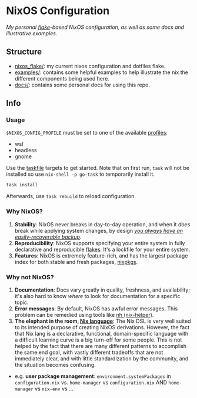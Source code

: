 # NixOS Configuration

_My personal [flake](https://nixos.wiki/wiki/Flakes)-based NixOS configuration, as well as some docs and illustrative examples._

## Structure

- [nixos_flake/](./README.md): my current nixos configuration and dotfiles flake.
- [examples/](./examples/README.md): contains some helpful examples to help illustrate the nix the different components being used here.
- [docs/](./docs/README.md): contains some personal docs for using this repo.

## Info

### Usage

`$NIXOS_CONFIG_PROFILE` must be set to one of the available [profiles](./nixos_flake/profiles/):

- wsl
- headless
- gnome

Use the [taskfile](https://taskfile.dev) targets to get started. Note that on first run, `task` will not be installed so use `nix-shell -p go-task` to temporarily install it.

```sh
task install
```

Afterwards, use `task rebuild` to reload configuration.

### Why NixOS?

1. **Stability**: NixOS never breaks in day-to-day operation, and when it _does_ break while applying system changes, by design [_you always have an easily-recoverable backup_](https://nixos.wiki/wiki/Nixos-rebuild).
1. **Reproducibility**: NixOS supports specifying your entire system in fully declarative and reproducible [flakes](https://nixos.wiki/wiki/Flakes). It's a lockfile for your entire system.
1. **Features**: NixOS is extremely feature-rich, and has the largest package index for both stable and fresh packages, [nixpkgs](https://search.nixos.org/packages).

### Why not NixOS?

1. **Documentation**: Docs vary greatly in quality, freshness, and availability; it's also hard to know _where_ to look for documentation for a specific topic.
1. **Error messages**: By default, NixOS has awful error messages. This problem can be remedied using tools like [nh (nix-helper)](https://github.com/viperML/nh).
1. **The elephant in the room, [Nix language](https://nixos.org/manual/nix/stable/language/index.html)**: The Nix DSL is very well suited to its intended purpose of creating NixOS derivations. However, the fact that Nix lang is a declarative, functional, domain-specific language with a difficult learning curve is a big turn-off for some people. This is not helped by the fact that there are many different patterns to accomplish the same end goal, with vastly different tradeoffs that are not immediately clear, and with little standardization by the community, and the situation becomes confusing.
  - e.g. **user package management**: `environment.systemPackages` in `configuration.nix` vs. `home-manager` vs `configuration.nix` AND `home-manager` vs `nix-env` vs ...
